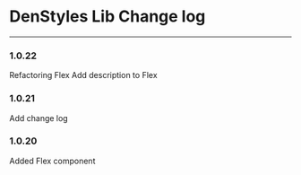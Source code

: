 # DenStyles Lib Change log

---

### 1.0.22

Refactoring Flex
Add description to Flex

### 1.0.21

Add change log

### 1.0.20

Added Flex component
